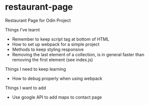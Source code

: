 # restaurant-page
Restaurant Page for Odin Project

Things I've learnt
- Remember to keep script tag at bottom of HTML
- How to set up webpack for a simple project
- Methods to keep styling responsive
- Removing the last element of a collection, is in general faster than removing the first element (see index.js)

Things I need to keep learning
- How to debug properly when using webpack

Things I want to add 
- Use google API to add maps to contact page